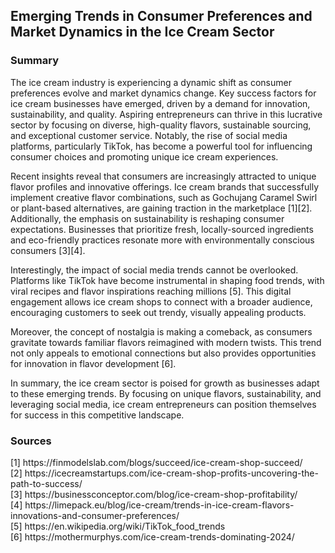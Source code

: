 <h2>Emerging Trends in Consumer Preferences and Market Dynamics in the Ice Cream Sector</h2>
<h3>Summary</h3>
<p>The ice cream industry is experiencing a dynamic shift as consumer preferences evolve and market dynamics change. Key success factors for ice cream businesses have emerged, driven by a demand for innovation, sustainability, and quality. Aspiring entrepreneurs can thrive in this lucrative sector by focusing on diverse, high-quality flavors, sustainable sourcing, and exceptional customer service. Notably, the rise of social media platforms, particularly TikTok, has become a powerful tool for influencing consumer choices and promoting unique ice cream experiences.</p>
<p>Recent insights reveal that consumers are increasingly attracted to unique flavor profiles and innovative offerings. Ice cream brands that successfully implement creative flavor combinations, such as Gochujang Caramel Swirl or plant-based alternatives, are gaining traction in the marketplace [1][2]. Additionally, the emphasis on sustainability is reshaping consumer expectations. Businesses that prioritize fresh, locally-sourced ingredients and eco-friendly practices resonate more with environmentally conscious consumers [3][4].</p>
<p>Interestingly, the impact of social media trends cannot be overlooked. Platforms like TikTok have become instrumental in shaping food trends, with viral recipes and flavor inspirations reaching millions [5]. This digital engagement allows ice cream shops to connect with a broader audience, encouraging customers to seek out trendy, visually appealing products.</p>
<p>Moreover, the concept of nostalgia is making a comeback, as consumers gravitate towards familiar flavors reimagined with modern twists. This trend not only appeals to emotional connections but also provides opportunities for innovation in flavor development [6]. </p>
<p>In summary, the ice cream sector is poised for growth as businesses adapt to these emerging trends. By focusing on unique flavors, sustainability, and leveraging social media, ice cream entrepreneurs can position themselves for success in this competitive landscape.</p>
<h3>Sources</h3>
<p>[1] https://finmodelslab.com/blogs/succeed/ice-cream-shop-succeed/<br />
[2] https://icecreamstartups.com/ice-cream-shop-profits-uncovering-the-path-to-success/<br />
[3] https://businessconceptor.com/blog/ice-cream-shop-profitability/<br />
[4] https://limepack.eu/blog/ice-cream/trends-in-ice-cream-flavors-innovations-and-consumer-preferences/<br />
[5] https://en.wikipedia.org/wiki/TikTok_food_trends<br />
[6] https://mothermurphys.com/ice-cream-trends-dominating-2024/  </p>